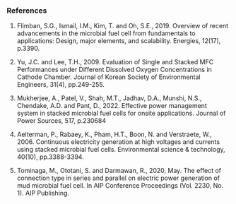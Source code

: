 ### References

1.	Flimban, S.G., Ismail, I.M., Kim, T. and Oh, S.E., 2019. Overview of recent advancements in the microbial fuel cell from fundamentals to applications: Design, major elements, and scalability. Energies, 12(17), p.3390.

2.	Yu, J.C. and Lee, T.H., 2009. Evaluation of Single and Stacked MFC Performances under Different Dissolved Oxygen Concentrations in Cathode Chamber. Journal of Korean Society of Environmental Engineers, 31(4), pp.249-255.

3.	Mukherjee, A., Patel, V., Shah, M.T., Jadhav, D.A., Munshi, N.S., Chendake, A.D. and Pant, D., 2022. Effective power management system in stacked microbial fuel cells for onsite applications. Journal of Power Sources, 517, p.230684

4.	Aelterman, P., Rabaey, K., Pham, H.T., Boon, N. and Verstraete, W., 2006. Continuous electricity generation at high voltages and currents using stacked microbial fuel cells. Environmental science & technology, 40(10), pp.3388-3394.

5.	Tominaga, M., Ototani, S. and Darmawan, R., 2020, May. The effect of connection type in series and parallel on electric power generation of mud microbial fuel cell. In AIP Conference Proceedings (Vol. 2230, No. 1). AIP Publishing.
